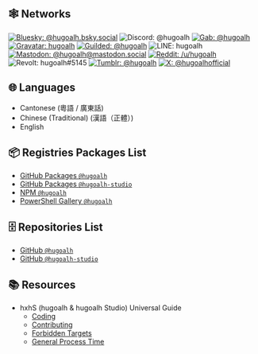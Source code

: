 ## 🕸️ Networks

[![Bluesky: @hugoalh.bsky.social](https://img.shields.io/badge/@hugoalh.bsky.social-0285FF?labelColor=0285FF&logo=bluesky&logoColor=ffffff&style=flat-square "Bluesky: @hugoalh.bsky.social")](https://bsky.app/profile/hugoalh.bsky.social)
![Discord: @hugoalh](https://img.shields.io/badge/@hugoalh-5865F2?labelColor=5865F2&logo=discord&logoColor=ffffff&style=flat-square "Discord: @hugoalh")
[![Gab: @hugoalh](https://img.shields.io/badge/g-@hugoalh-21CF7A?labelColor=21CF7A&logo=gab&logoColor=ffffff&style=flat-square "Gab: @hugoalh")](https://gab.com/hugoalh)
[![Gravatar: hugoalh](https://img.shields.io/badge/hugoalh-1E8CBE?labelColor=1E8CBE&logo=gravatar&logoColor=ffffff&style=flat-square "Gravatar: hugoalh")](https://gravatar.com/hugoalh)
[![Guilded: @hugoalh](https://img.shields.io/badge/@hugoalh-F5C400?labelColor=F5C400&logo=guilded&logoColor=000000&style=flat-square "Guilded: @hugoalh")](https://www.guilded.gg/u/hugoalh)
![LINE: hugoalh](https://img.shields.io/badge/hugoalh-00C300?labelColor=00C300&logo=line&logoColor=ffffff&style=flat-square "LINE: hugoalh")
[![Mastodon: @hugoalh@mastodon.social](https://img.shields.io/badge/@hugoalh@mastodon.social-6364FF?labelColor=6364FF&logo=mastodon&logoColor=ffffff&style=flat-square "Mastodon: @hugoalh@mastodon.social")](https://mastodon.social/@hugoalh)
[![Reddit: /u/hugoalh](https://img.shields.io/badge/%2Fu%2Fhugoalh-FF4500?labelColor=FF4500&logo=reddit&logoColor=ffffff&style=flat-square "Reddit: /u/hugoalh")](https://www.reddit.com/user/hugoalh)
![Revolt: hugoalh#5145](https://img.shields.io/badge/R-hugoalh%235145-FD667A?labelColor=FD667A&logo=revolt&logoColor=ffffff&style=flat-square "Revolt: hugoalh#5145")
[![Tumblr: @hugoalh](https://img.shields.io/badge/@hugoalh-36465D?labelColor=36465D&logo=tumblr&logoColor=ffffff&style=flat-square "Tumblr: @hugoalh")](https://hugoalh.tumblr.com)
[![X: @hugoalhofficial](https://img.shields.io/badge/@hugoalhofficial-000000?labelColor=000000&logo=x&logoColor=ffffff&style=flat-square "X: @hugoalhofficial")](https://x.com/hugoalhofficial)

## 🌐 Languages

- Cantonese (粵語 / 廣東話)
- Chinese (Traditional) (漢語（正體）)
- English

## 📦 Registries Packages List

- [GitHub Packages `@hugoalh`](https://github.com/hugoalh?tab=packages)
- [GitHub Packages `@hugoalh-studio`](https://github.com/orgs/hugoalh-studio/packages)
- [NPM `@hugoalh`](https://www.npmjs.com/~hugoalh)
- [PowerShell Gallery `@hugoalh`](https://www.powershellgallery.com/profiles/hugoalh)

## 🗄️ Repositories List

- [GitHub `@hugoalh`](https://github.com/hugoalh?tab=repositories)
- [GitHub `@hugoalh-studio`](https://github.com/orgs/hugoalh-studio/repositories)

## 📚 Resources

- hxhS (hugoalh & hugoalh Studio) Universal Guide
  - [Coding](https://github.com/hugoalh/hugoalh/blob/main/universal-guide/coding.md)
  - [Contributing](https://github.com/hugoalh/hugoalh/blob/main/universal-guide/contributing.md)
  - [Forbidden Targets](https://github.com/hugoalh/hugoalh/blob/main/universal-guide/forbidden-targets.md)
  - [General Process Time](https://github.com/hugoalh/hugoalh/blob/main/universal-guide/general-process-time.md)
